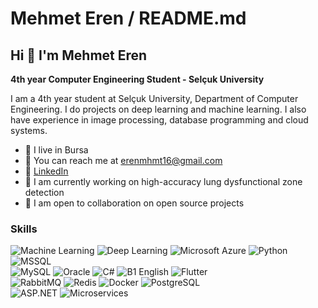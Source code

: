 # Mehmet Eren / README.md

## Hi 👋 I'm Mehmet Eren

**4th year Computer Engineering Student - Selçuk University**

I am a 4th year student at Selçuk University, Department of Computer Engineering. I do projects on deep learning and machine learning. I also have experience in image processing, database programming and cloud systems.

- 📍 I live in Bursa  
- 📧 You can reach me at [erenmhmt16@gmail.com](mailto:erenmhmt16@gmail.com)  
- 🔗 [LinkedIn](https://www.linkedin.com/in/mehmet-eren-48644128b/)  
- 💼 I am currently working on high-accuracy lung dysfunctional zone detection  
- 🤝 I am open to collaboration on open source projects  

### Skills  

![Machine Learning](https://img.shields.io/badge/-Machine%20Learning-102230?logo=google&logoColor=white) 
![Deep Learning](https://img.shields.io/badge/-Deep%20Learning-00599C?logo=numpy&logoColor=white) 
![Microsoft Azure](https://img.shields.io/badge/-Microsoft%20Azure-0089D6?logo=microsoft-azure&logoColor=white) 
![Python](https://img.shields.io/badge/-Python-3776AB?logo=python&logoColor=white) 
![MSSQL](https://img.shields.io/badge/-MSSQL-CC2927?logo=microsoft-sql-server&logoColor=white)  
![MySQL](https://img.shields.io/badge/-MySQL-4479A1?logo=mysql&logoColor=white) 
![Oracle](https://img.shields.io/badge/-Oracle-F80000?logo=oracle&logoColor=white) 
![C#](https://img.shields.io/badge/-C%23-239120?logo=c-sharp&logoColor=white) 
![B1 English](https://img.shields.io/badge/-B1%20English-0078D4?logo=translate&logoColor=white) 
![Flutter](https://img.shields.io/badge/-Flutter-02569B?logo=flutter&logoColor=white)  
![RabbitMQ](https://img.shields.io/badge/-RabbitMQ-FF6600?logo=rabbitmq&logoColor=white) 
![Redis](https://img.shields.io/badge/-Redis-DC382D?logo=redis&logoColor=white) 
![Docker](https://img.shields.io/badge/-Docker-2496ED?logo=docker&logoColor=white) 
![PostgreSQL](https://img.shields.io/badge/-PostgreSQL-336791?logo=postgresql&logoColor=white)  
![ASP.NET](https://img.shields.io/badge/-ASP.NET-5C2D91?logo=dotnet&logoColor=white) 
![Microservices](https://img.shields.io/badge/-Microservices-000000?logo=microgen&logoColor=white)
